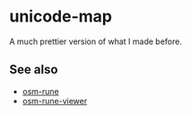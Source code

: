 # unicode-map

A much prettier version of what I made before.

## See also

* [osm-rune](https://github.com/tmcw/osm-rune)
* [osm-rune-viewer](https://github.com/tmcw/osm-rune-viewer)
